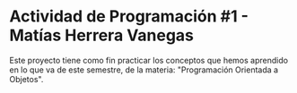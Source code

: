 # Actividad de Programación #1 - Matías Herrera Vanegas

Este proyecto tiene como fin practicar los conceptos que hemos aprendido en lo que va de este semestre, de la materia: "Programación Orientada a Objetos".
